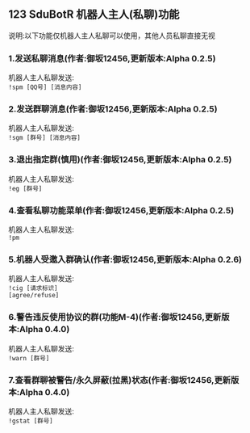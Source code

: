 ## 123 SduBotR 机器人主人(私聊)功能
说明:以下功能仅机器人主人私聊可以使用，其他人员私聊直接无视<br>
### 1.发送私聊消息(作者:御坂12456,更新版本:Alpha 0.2.5)
机器人主人私聊发送:<br>
<code>!spm &#91;QQ号&#93; &#91;消息内容&#93;</code><br>
### 2.发送群聊消息(作者:御坂12456,更新版本:Alpha 0.2.5)
机器人主人私聊发送:<br>
<code>!sgm &#91;群号&#93; &#91;消息内容&#93;</code><br>
### 3.退出指定群(慎用)(作者:御坂12456,更新版本:Alpha 0.2.5)
机器人主人私聊发送:<br>
<code>!eg &#91;群号&#93;</code>
### 4.查看私聊功能菜单(作者:御坂12456,更新版本:Alpha 0.2.5)
机器人主人私聊发送:<br>
<code>!pm</code>
### 5.机器人受邀入群确认(作者:御坂12456,更新版本:Alpha 0.2.6)
机器人主人私聊发送:<br>
<code>!cig &#91;请求标识&#93; &#91;agree/refuse&#93;</code>
### 6.警告违反使用协议的群(功能M-4)(作者:御坂12456,更新版本:Alpha 0.4.0)
机器人主人私聊发送:<br>
<code>!warn &#91;群号&#93;</code>
### 7.查看群聊被警告/永久屏蔽(拉黑)状态(作者:御坂12456,更新版本:Alpha 0.4.0)
机器人主人私聊发送:<br>
<code>!gstat &#91;群号&#93;</code>